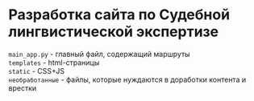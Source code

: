 # Разработка сайта по Судебной лингвистической экспертизе
`main_app.py` - главный файл, содержащий маршруты  
`templates` - html-страницы  
`static` - CSS+JS  
`необработанные` - файлы, которые нуждаются в доработки контента и врестки
